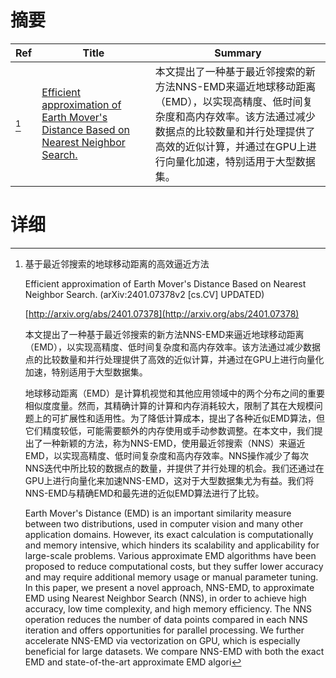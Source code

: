 # 摘要

| Ref | Title | Summary |
| --- | --- | --- |
| [^1] | [Efficient approximation of Earth Mover's Distance Based on Nearest Neighbor Search.](http://arxiv.org/abs/2401.07378) | 本文提出了一种基于最近邻搜索的新方法NNS-EMD来逼近地球移动距离（EMD），以实现高精度、低时间复杂度和高内存效率。该方法通过减少数据点的比较数量和并行处理提供了高效的近似计算，并通过在GPU上进行向量化加速，特别适用于大型数据集。 |

# 详细

[^1]: 基于最近邻搜索的地球移动距离的高效逼近方法

    Efficient approximation of Earth Mover's Distance Based on Nearest Neighbor Search. (arXiv:2401.07378v2 [cs.CV] UPDATED)

    [http://arxiv.org/abs/2401.07378](http://arxiv.org/abs/2401.07378)

    本文提出了一种基于最近邻搜索的新方法NNS-EMD来逼近地球移动距离（EMD），以实现高精度、低时间复杂度和高内存效率。该方法通过减少数据点的比较数量和并行处理提供了高效的近似计算，并通过在GPU上进行向量化加速，特别适用于大型数据集。

    

    地球移动距离（EMD）是计算机视觉和其他应用领域中的两个分布之间的重要相似度度量。然而，其精确计算的计算和内存消耗较大，限制了其在大规模问题上的可扩展性和适用性。为了降低计算成本，提出了各种近似EMD算法，但它们精度较低，可能需要额外的内存使用或手动参数调整。在本文中，我们提出了一种新颖的方法，称为NNS-EMD，使用最近邻搜索（NNS）来逼近EMD，以实现高精度、低时间复杂度和高内存效率。NNS操作减少了每次NNS迭代中所比较的数据点的数量，并提供了并行处理的机会。我们还通过在GPU上进行向量化来加速NNS-EMD，这对于大型数据集尤为有益。我们将NNS-EMD与精确EMD和最先进的近似EMD算法进行了比较。

    Earth Mover's Distance (EMD) is an important similarity measure between two distributions, used in computer vision and many other application domains. However, its exact calculation is computationally and memory intensive, which hinders its scalability and applicability for large-scale problems. Various approximate EMD algorithms have been proposed to reduce computational costs, but they suffer lower accuracy and may require additional memory usage or manual parameter tuning. In this paper, we present a novel approach, NNS-EMD, to approximate EMD using Nearest Neighbor Search (NNS), in order to achieve high accuracy, low time complexity, and high memory efficiency. The NNS operation reduces the number of data points compared in each NNS iteration and offers opportunities for parallel processing. We further accelerate NNS-EMD via vectorization on GPU, which is especially beneficial for large datasets. We compare NNS-EMD with both the exact EMD and state-of-the-art approximate EMD algori
    

